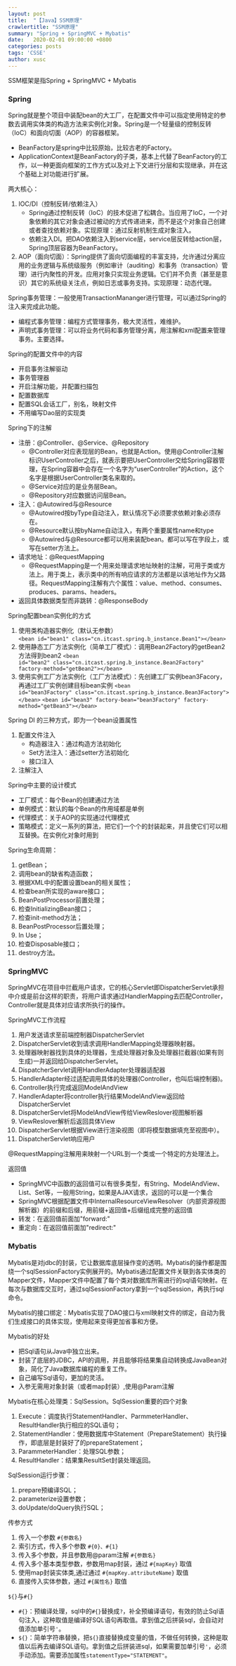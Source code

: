```yaml
---
layout: post
title:  "【Java】SSM原理"
crawlertitle: "SSM原理"
summary: "Spring + SpringMVC + Mybatis"
date:   2020-02-01 09:00:00 +0800
categories: posts
tags: 'CSSE'
author: xusc
---
```


SSM框架是指Spring + SpringMVC + Mybatis

### Spring
Spring就是整个项目中装配bean的大工厂，在配置文件中可以指定使用特定的参数去调用实体类的构造方法来实例化对象。Spring是一个轻量级的控制反转（IoC）和面向切面（AOP）的容器框架。

- BeanFactory是spring中比较原始，比较古老的Factory。
- ApplicationContext是BeanFactory的子类，基本上代替了BeanFactory的工作，以一种更面向框架的工作方式以及对上下文进行分层和实现继承，并在这个基础上对功能进行扩展。

两大核心：
1. IOC/DI（控制反转/依赖注入）
   - Spring通过控制反转（IoC）的技术促进了松耦合。当应用了IoC，一个对象依赖的其它对象会通过被动的方式传递进来，而不是这个对象自己创建或者查找依赖对象。实现原理：通过反射机制生成对象注入。
   - 依赖注入DI。把DAO依赖注入到service层，service层反转给action层，Spring顶层容器为BeanFactory。
2. AOP（面向切面）：Spring提供了面向切面编程的丰富支持，允许通过分离应用的业务逻辑与系统级服务（例如审计（auditing）和事务（transaction）管理）进行内聚性的开发。应用对象只实现业务逻辑。它们并不负责（甚至是意识）其它的系统级关注点，例如日志或事务支持。实现原理：动态代理。

Spring事务管理：一般使用TransactionMananger进行管理，可以通过Spring的注入来完成此功能。
- 编程式事务管理：编程方式管理事务，极大灵活性，难维护。
- 声明式事务管理：可以将业务代码和事务管理分离，用注解和xml配置来管理事务。主要选择。

Spring的配置文件中的内容
- 开启事务注解驱动
- 事务管理器
- 开启注解功能，并配置扫描包
- 配置数据库
- 配置SQL会话工厂，别名，映射文件
- 不用编写Dao层的实现类

Spring下的注解
- 注册：@Controller、@Service、@Repository
  - @Controller对应表现层的Bean，也就是Action。使用@Controller注解标识UserController之后，就表示要把UserController交给Spring容器管理，在Spring容器中会存在一个名字为“userController”的Action，这个名字是根据UserController类名来取的。
  - @Service对应的是业务层Bean。
  - @Repository对应数据访问层Bean。
- 注入：@Autowired与@Resource
  - @Autowired按byType自动注入，默认情况下必须要求依赖对象必须存在。
  - @Resource默认按byName自动注入，有两个重要属性name和type
  - @Autowired与@Resource都可以用来装配bean。都可以写在字段上，或写在setter方法上。
- 请求地址：@RequestMapping
  - @RequestMapping是一个用来处理请求地址映射的注解，可用于类或方法上。用于类上，表示类中的所有响应请求的方法都是以该地址作为父路径。RequestMapping注解有六个属性：value、method、consumes、produces、params、headers。
- 返回具体数据类型而非跳转：@ResponseBody

Spring配置bean实例化的方式
1. 使用类构造器实例化（默认无参数）
   `<bean id="bean1" class="cn.itcast.spring.b_instance.Bean1"></bean>`
2. 使用静态工厂方法实例化（简单工厂模式）：调用Bean2Factory的getBean2方法得到bean2
   `<bean id="bean2" class="cn.itcast.spring.b_instance.Bean2Factory" factory-method="getBean2"></bean>`
3. 使用实例工厂方法实例化（工厂方法模式）：先创建工厂实例bean3Facory，再通过工厂实例创建目标bean实例
   `<bean id="bean3Factory" class="cn.itcast.spring.b_instance.Bean3Factory"></bean>`
   `<bean id="bean3" factory-bean="bean3Factory" factory-method="getBean3"></bean>`

Spring DI 的三种方式，即为一个bean设置属性
1. 配置文件注入
   - 构造器注入：通过构造方法初始化
   - Set方法注入：通过setter方法初始化
   - 接口注入
2. 注解注入

Spring中主要的设计模式
- 工厂模式：每个Bean的创建通过方法
- 单例模式：默认的每个Bean的作用域都是单例
- 代理模式：关于AOP的实现通过代理模式
- 策略模式：定义一系列的算法，把它们一个个的封装起来，并且使它们可以相互替换。在实例化对象时用到

Spring生命周期：
1. getBean；
2. 调用bean的缺省构造函数；
3. 根据XML中的配置设置bean的相关属性；
4. 检查bean所实现的aware接口；
5. BeanPostProcessor前置处理；
6. 检查InitializingBean接口；
7. 检查init-method方法；
8. BeanPostProcessor后置处理；
9. In Use；
10. 检查Disposable接口；
11. destroy方法。



### SpringMVC
SpringMVC在项目中拦截用户请求，它的核心Servlet即DispatcherServlet承担中介或是前台这样的职责，将用户请求通过HandlerMapping去匹配Controller，Controller就是具体对应请求所执行的操作。

SpringMVC工作流程
1. 用户发送请求至前端控制器DispatcherServlet 
2. DispatcherServlet收到请求调用HandlerMapping处理器映射器。 
3. 处理器映射器找到具体的处理器，生成处理器对象及处理器拦截器(如果有则生成)一并返回给DispatcherServlet。 
4. DispatcherServlet调用HandlerAdapter处理器适配器 
5. HandlerAdapter经过适配调用具体的处理器(Controller，也叫后端控制器)。 
6. Controller执行完成返回ModelAndView 
7. HandlerAdapter将controller执行结果ModelAndView返回给DispatcherServlet 
8. DispatcherServlet将ModelAndView传给ViewReslover视图解析器 
9. ViewReslover解析后返回具体View 
10. DispatcherServlet根据View进行渲染视图（即将模型数据填充至视图中）。 
11. DispatcherServlet响应用户

@RequestMapping注解用来映射一个URL到一个类或一个特定的方处理法上。

返回值
- SpringMVC中函数的返回值可以有很多类型，有String、ModelAndView、List、Set等，一般用String，如果是AJAX请求，返回的可以是一个集合
- SpringMVC根据配置文件中InternalResourceViewResolver（内部资源视图解析器）的前缀和后缀，用前缀+返回值+后缀组成完整的返回值
- 转发：在返回值前面加"forward:"
- 重定向：在返回值前面加"redirect:"



### Mybatis
Mybatis是对jdbc的封装，它让数据库底层操作变的透明。Mybatis的操作都是围绕一个sqlSessionFactory实例展开的。Mybatis通过配置文件关联到各实体类的Mapper文件，Mapper文件中配置了每个类对数据库所需进行的sql语句映射。在每次与数据库交互时，通过sqlSessionFactory拿到一个sqlSession，再执行sql命令。

Mybatis的接口绑定：Mybatis实现了DAO接口与xml映射文件的绑定，自动为我们生成接口的具体实现，使用起来变得更加省事和方便。

Mybatis的好处
- 把Sql语句从Java中独立出来。
- 封装了底层的JDBC，API的调用，并且能够将结果集自动转换成JavaBean对象，简化了Java数据库编程的重复工作。
- 自己编写Sql语句，更加的灵活。
- 入参无需用对象封装（或者map封装）,使用@Param注解

Mybatis在核心处理类：SqlSession。SqlSession重要的四个对象
1. Execute：调度执行StatementHandler、ParmmeterHandler、ResultHandler执行相应的SQL语句；
2. StatementHandler：使用数据库中Statement（PrepareStatement）执行操作，即底层是封装好了的prepareStatement；
3. ParammeterHandler：处理SQL参数；
4. ResultHandler：结果集ResultSet封装处理返回。

SqlSession运行步骤：
1. prepare预编译SQL；
2. parameterize设置参数；
3. doUpdate/doQuery执行SQL；

传参方式
1. 传入一个参数 `#{参数名}`
2. 索引方式，传入多个参数 `#{0}、#{1}`
3. 传入多个参数，并且参数用@param注解 `#{参数名}`
4. 传入多个基本类型参数，参数用map封装，通过 `#{mapKey}` 取值
5. 使用map封装实体类,通过通过 `#{mapKey.attributeName}` 取值
6. 直接传入实体参数，通过 `#{属性名}` 取值

`${}`与`#{}`
- `#{}`：预编译处理，sql中的`#{}`替换成`?`，补全预编译语句，有效的防止Sql语句注入，这种取值是编译好SQL语句再取值。拿到值之后拼装sql，会自动对值添加单引号`'`。
- `${}`：简单字符串替换，把`${}`直接替换成变量的值，不做任何转换，这种是取值以后再去编译SQL语句。拿到值之后拼装进sql，如果需要加单引号`'`，必须手动添加。需要添加属性`statementType="STATEMENT"`。

